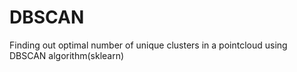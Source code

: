 # DBSCAN
Finding out optimal number of unique clusters in a pointcloud using DBSCAN algorithm(sklearn)
